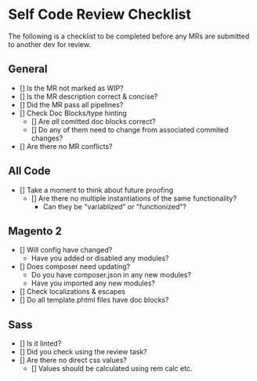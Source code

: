 # Self Code Review Checklist

The following is a checklist to be completed before any MRs are submitted to another dev for review.

## General
- [] Is the MR not marked as WIP?
- [] Is the MR description correct & concise?
- [] Did the MR pass all pipelines?
- [] Check Doc Blocks/type hinting
  - [] Are *all* comitted doc blocks correct?
  - [] Do any of them need to change from associated commited changes?
- [] Are there no MR conflicts?

## All Code
- [] Take a moment to think about future proofing
  - [] Are there no multiple instantiations of the same functionality?
    - Can they be "variablized" or "functionized"?

## Magento 2
- [] Will config have changed?
  - Have you added or disabled any modules?
- [] Does composer need updating?
  - Do you have composer.json in any new modules?
  - Have you imported any new modules?
- [] Check localizations & escapes
- [] Do all template.phtml files have doc blocks?

## Sass
- [] Is it linted?
- [] Did you check using the review task?
- [] Are there no direct css values?
  - [] Values should be calculated using rem calc etc.
